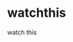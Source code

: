 watchthis
=========

watch this























































































